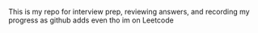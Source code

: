 This is my repo for interview prep, reviewing answers, and recording my progress as github adds even tho im on Leetcode
